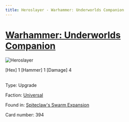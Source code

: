 ```yaml
---
title: Heroslayer - Warhammer: Underworlds Companion
---
```


# [Warhammer: Underworlds Companion](https://guidokessels.github.io/wh-underworlds)

  

![Heroslayer](https://warhammerunderworlds.com/wp-content/uploads/sites/6/2018/02/394_ENG.png)

<div class="whu-weapon">[Hex] 1 [Hammer] 1 [Damage] 4</div><br />

Type: Upgrade

Faction: [Universal](https://guidokessels.github.io/wh-underworlds/factions/universal)

Found in: [Spiteclaw's Swarm Expansion](https://guidokessels.github.io/wh-underworlds/locations/spiteclaws-swarm-expansion)

Card number: 394
